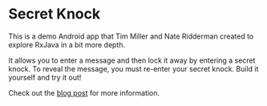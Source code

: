 # Secret Knock

This is a demo Android app that Tim Miller and Nate Ridderman created to explore RxJava in a bit more depth.

It allows you to enter a message and then lock it away by entering a secret knock.
To reveal the message, you must re-enter your secret knock.
Build it yourself and try it out!

Check out the [blog post](https://www.e-gineering.com/2017/01/30/swimming-in-the-deep-end-with-rxjava-and-android/) for more information.
